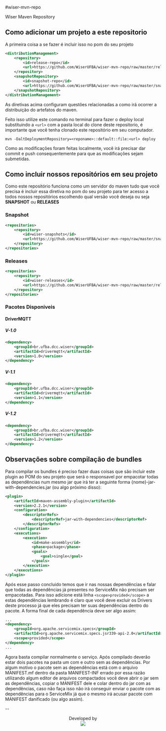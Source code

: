 #wiser-mvn-repo

Wiser Maven Repository

## Como adicionar um projeto  a este repositorio 

A primeira coisa a se fazer é incluir isso no pom do seu projeto

```xml
<distributionManagement>
    <repository>
        <id>release-repo</id>
        <url>https://github.com/WiserUFBA/wiser-mvn-repo/raw/master/releases</url>
    </repository>
    <snapshotRepository>
        <id>snapshot-repo</id>
        <url>https://github.com/WiserUFBA/wiser-mvn-repo/raw/master/snapshots</url>
    </snapshotRepository>
</distributionManagement>
```

As diretivas acima configuram questões relacionadas a como irá ocorrer a distribuição
do artefatos do maven. 

Feito isso utilize este comando no terminal para fazer o deploy local substituindo 
a `<url>` com a pasta local do clone deste repositorio, é importante que você tenha
clonado este repositório em seu computador.

`mvn -DaltDeploymentRepository=<reponame>::default::file:<url> deploy`

Como as modificações foram feitas localmente, você irá precisar dar commit e push
consequentemente para que as modificações sejam submetidas.

## Como incluir nossos repositórios em seu projeto

Como este repositório funciona como um servidor do maven tudo que você precisa é incluir
essa diretiva no pom do seu projeto para ter acesso a todos nossos repositórios
escolhendo qual versão você deseja ou seja **SNAPSHOT** ou **RELEASES**

### Snapshot

```xml
<repositories>
    <repository>
        <id>wiser-snapshots</id>
        <url>https://github.com/WiserUFBA/wiser-mvn-repo/raw/master/snapshots</url>
    </repository>
</repositories>
```

### Releases

```xml
<repositories>
    <repository>
        <id>wiser-releases</id>
        <url>https://github.com/WiserUFBA/wiser-mvn-repo/raw/master/releases</url>
    </repository>
</repositories>
```

### Pacotes Disponiveis

#### DriverMQTT

##### V-1.0

```xml
<dependency>
    <groupId>br.ufba.dcc.wiser</groupId>
    <artifactId>drivermqtt</artifactId>
    <version>1.0</version>
</dependency>
```

##### V-1.1

```xml
<dependency>
    <groupId>br.ufba.dcc.wiser</groupId>
    <artifactId>drivermqtt</artifactId>
    <version>1.1</version>
</dependency>
```

##### V-1.2

```xml
<dependency>
    <groupId>br.ufba.dcc.wiser</groupId>
    <artifactId>drivermqtt</artifactId>
    <version>1.2</version>
</dependency>
```

## Observações sobre compilação de bundles

Para compilar os bundles é preciso fazer duas coisas que são incluir este plugin
ao POM do seu projeto que será o responsavel por empacotar todas as dependências
num mesmo jar que irá ter a seguinte forma {nome}-jar-with-dependencies.jar (ou
algo próximo disso):

```xml
<plugin>
    <artifactId>maven-assembly-plugin</artifactId>
    <version>2.2.1</version>
    <configuration>
        <descriptorRefs>
            <descriptorRef>jar-with-dependencies</descriptorRef>
        </descriptorRefs>
    </configuration>
    <executions>
        <execution>
            <id>make-assembly</id> 
            <phase>package</phase>
            <goals>
                <goal>single</goal>
            </goals>
        </execution>
    </executions>
</plugin>

```

Após esse passo concluido temos que ir nas nossas dependências e falar que todas
as dependências já presentes no ServiceMix não precisam ser empacotadas. Para isso adicione está linha `<scope>provided</scope>` a estas dependências lembrando
é claro que você deve excluir os Drivers deste processo já que eles precisam ter
suas dependências dentro do pacote. A forma final de cada dependência deve ser 
algo assim:

```xml
...
<dependency>
    <groupId>org.apache.servicemix.specs</groupId>
    <artifactId>org.apache.servicemix.specs.jsr339-api-2.0</artifactId>
    <scope>provided</scope>
</dependency>
...
```

Agora basta compilar normalmente o serviço. Após compilado deverão estar dois
pacotes na pasta um com e outro sem as dependências. Por algum motivo o pacote
sem as dependências está com o arquivo MANIFEST.mf dentro da pasta MANIFEST-INF
errado por essa razão utilizando algum editor de arquivos compactados você deve
abrir o jar sem as dependências, copiar o MANIFEST dele e colar dentro do jar
com as dependências, caso não faça isso não irá conseguir enviar o pacote com 
as dependências para o ServiceMix já que o mesmo irá acusar pacote com MANIFEST
danificado (ou algo assim).

--
<p align="center">
	Developed by </br>
  <img src="https://wiki.dcc.ufba.br/pub/SmartUFBA/ProjectLogo/wiserufbalogo.jpg"/>
</p>


